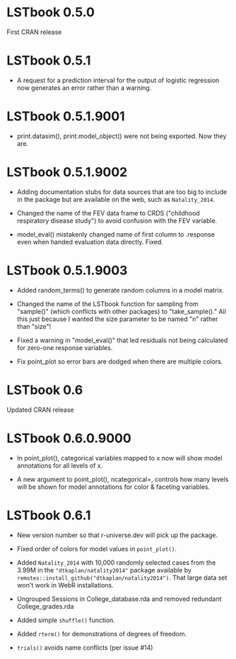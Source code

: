 # LSTbook 0.5.0

First CRAN release

# LSTbook 0.5.1

* A request for a prediction interval for the output of logistic regression now generates an error rather than a warning.

# LSTbook 0.5.1.9001

* print.datasim(), print.model_object() were not being exported. Now they are.

# LSTbook 0.5.1.9002

* Adding documentation stubs for data sources that are too big to include in the package but are available on the web, such as `Natality_2014`. 

* Changed the name of the FEV data frame to CRDS ("childhood respiratory disease study") to avoid confusion with the FEV variable.

* model_eval() mistakenly changed name of first column to .response even when handed evaluation data directly. Fixed.

# LSTbook 0.5.1.9003

* Added random_terms() to generate random columns in a model matrix.

* Changed the name of the LSTbook function for sampling from "sample()" (which conflicts with other packages) to "take_sample()." All this just because I wanted the size parameter to be named "n" rather than "size"!

* Fixed a warning in "model_eval()" that led residuals not being calculated for zero-one response variables.

* Fix point_plot so error bars are dodged when there are multiple colors.

# LSTbook 0.6

Updated CRAN release 

# LSTbook 0.6.0.9000

* In point_plot(), categorical variables mapped to x now will show model annotations for all levels of x.

* A new argument to point_plot(), ncategorical=, controls how many levels will be shown for model annotations for color & faceting 
variables.

# LSTbook 0.6.1

* New version number so that r-universe.dev will pick up the package.

* Fixed order of colors for model values in `point_plot()`.

* Added `Natality_2014` with 10,000 randomly selected cases from the 3.99M in the `"dtkaplan/natality2014"`
package available by `remotes::install_github("dtkaplan/natality2014")`. That large data set
won't work in WebR installations.

* Ungrouped Sessions in College_database.rda and removed redundant College_grades.rda

* Added simple `shuffle()` function.

* Added `rterm()` for demonstrations of degrees of freedom.

* `trials()` avoids name conflicts (per issue #14)


